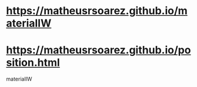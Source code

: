 # https://matheusrsoarez.github.io/materialIW
# https://matheusrsoarez.github.io/position.html
materialIW

